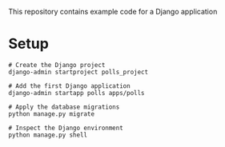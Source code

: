 This repository contains example code for a Django application

# Setup

```shell
# Create the Django project
django-admin startproject polls_project

# Add the first Django application
django-admin startapp polls apps/polls

# Apply the database migrations
python manage.py migrate

# Inspect the Django environment
python manage.py shell
```